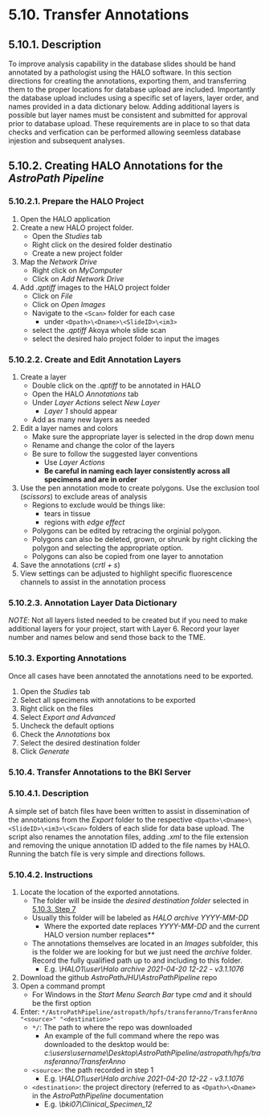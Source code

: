 # 5.10. Transfer Annotations
## 5.10.1. Description
To improve analysis capability in the database slides should be hand annotated by a pathologist using the HALO software. In this section directions for creating the annotations, exporting them, and transferring them to the proper locations for database upload are included. Importantly the database upload includes using a specific set of layers, layer order, and names provided in a data dictionary below. Adding additional layers is possible but layer names must be consistent and submitted for approval prior to database upload. These requirements are in place to so that data checks and verfication can be performed allowing seemless database injestion and subsequent analyses.

## 5.10.2. Creating HALO Annotations for the *AstroPath Pipeline*
### 5.10.2.1. Prepare the HALO Project
1. Open the HALO application
2. Create a new HALO project folder. 
   - Open the *Studies* tab
   - Right click on the desired folder destinatio
   - Create a new project folder
3. Map the *Network Drive*
   - Right click on *MyComputer*
   - Click on *Add Network Drive*
4. Add *.qptiff* images to the HALO project folder
   - Click on *File*
   - Click on *Open Images*
   - Navigate to the ```<Scan>``` folder for each case
     - under ```<Dpath>\<Dname>\<SlideID>\<im3>```
   - select the *.qptiff* Akoya whole slide scan
   - select the desired halo project folder to input the images
### 5.10.2.2. Create and Edit Annotation Layers
1. Create a layer
   - Double click on the *.qptiff* to be annotated in HALO
   - Open the HALO *Annotations* tab
   - Under *Layer Actions* select *New Layer*
     - *Layer 1* should appear
   - Add as many new layers as needed
2. Edit a layer names and colors
   - Make sure the appropriate layer is selected in the drop down menu 
   - Rename and change the color of the layers
   - Be sure to follow the suggested layer conventions
      - Use *Layer Actions* 
      - **Be careful in naming each layer consistently across all specimens and are in order**
3. Use the pen annotation mode to create polygons. Use the exclusion tool (*scissors*) to exclude areas of analysis
   - Regions to exclude would be things like:
     - tears in tissue
     - regions with *edge effect*
   - Polygons can be edited by retracing the orginial polygon.
   - Polygons can also be deleted, grown, or shrunk by right clicking the polygon and selecting the appropriate option.
   - Polygons can also be copied from one layer to annotation
4. Save the annotations (*crtl + s*)
5. View settings can be adjusted to highlight specific fluorescence channels to assist in the annotation process

### 5.10.2.3. Annotation Layer Data Dictionary


*NOTE*: Not all layers listed needed to be created but if you need to make additional layers for your project, start with Layer 6. Record your layer number and names below and send those back to the TME.

### 5.10.3. Exporting Annotations
Once all cases have been annotated the annotations need to be exported.
1. Open the *Studies* tab
2. Select all specimens with annotations to be exported
3. Right click on the files
4. Select *Export and Advanced*
5. Uncheck the default options
6. Check the *Annotations* box
7. Select the desired destination folder
8. Click *Generate*

### 5.10.4. Transfer Annotations to the BKI Server
### 5.10.4.1. Description
A simple set of batch files have been written to assist in dissemination of the annotations from the *Export* folder to the respective ```<Dpath>\<Dname>\<SlideID>\<im3>\<Scan>``` folders of each slide for data base upload. The script also renames the annotation files, adding *.xml* to the file extension and removing the unique annotation ID added to the file names by HALO. Running the batch file is very simple and directions follows.

### 5.10.4.2. Instructions
1. Locate the location of the exported annotations.
   - The folder will be inside the *desired destination folder* selected in [5.10.3. Step 7](#5123-exporting-annotations "Title")
   - Usually this folder will be labeled as *HALO archive YYYY-MM-DD <HALO version>* 
     - Where the exported date replaces *YYYY-MM-DD* and the current HALO version number replaces*<HALO version>*
   - The annotations themselves are located in an *Images* subfolder, this is the folder we are looking for but we just need the *archive* folder. Record the fully qualified path up to and including to this folder.
     - E.g. *\\HALO1\user\Halo archive 2021-04-20 12-22 - v3.1.1076*
2. Download the github *AstroPathJHU\AstroPathPipeline* repo
3. Open a command prompt
   - For Windows in the *Start Menu Search Bar* type *cmd* and it should be the first option
4. Enter: 
``` */AstroPathPipeline/astropath/hpfs/transferanno/TransferAnno "<source>" "<destination>" ```
   - ```*/```: The path to where the repo was downloaded
     - An example of the full command where the repo was downloaded to the desktop would be: *c:\users\username\Desktop\AstroPathPipeline/astropath/hpfs/transferanno/TransferAnno*
   - ```<source>```: the path recorded in step 1
     - E.g. *\\HALO1\user\Halo archive 2021-04-20 12-22 - v3.1.1076*
   - ```<destination>```: the project directory (referred to as ```<Dpath>\<Dname>``` in the *AstroPathPipeline* documentation
     - E.g. *\\bki07\Clinical_Specimen_12*
     

